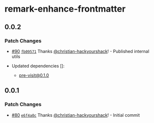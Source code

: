 # remark-enhance-frontmatter

## 0.0.2

### Patch Changes

- [#90](https://github.com/christian-hackyourshack/npm/pull/90) [`fb09571`](https://github.com/christian-hackyourshack/npm/commit/fb095716596542de4a2e8cf96bee2bf3e4162fa4) Thanks [@christian-hackyourshack](https://github.com/christian-hackyourshack)! - Published internal utils

- Updated dependencies []:
  - pre-visit@0.1.0

## 0.0.1

### Patch Changes

- [#80](https://github.com/christian-hackyourshack/npm/pull/80) [`e6f4a0c`](https://github.com/christian-hackyourshack/npm/commit/e6f4a0c3d0cf96e4970b9f0239d81e5aa0aec7e8) Thanks [@christian-hackyourshack](https://github.com/christian-hackyourshack)! - Initial commit
